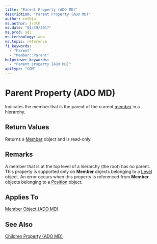 ```yaml
---
title: "Parent Property (ADO MD)"
description: "Parent Property (ADO MD)"
author: rothja
ms.author: jroth
ms.date: "01/19/2017"
ms.prod: sql
ms.technology: ado
ms.topic: reference
f1_keywords:
  - "Parent"
  - "Member::Parent"
helpviewer_keywords:
  - "Parent property [ADO MD]"
apitype: "COM"
---
```

# Parent Property (ADO MD)
Indicates the member that is the parent of the current [member](./member-object-ado-md.md) in a hierarchy.  
  
## Return Values  
 Returns a [Member](./member-object-ado-md.md) object and is read-only.  
  
## Remarks  
 A member that is at the top level of a hierarchy (the root) has no parent. This property is supported only on **Member** objects belonging to a [Level](./level-object-ado-md.md) object. An error occurs when this property is referenced from **Member** objects belonging to a [Position](./position-object-ado-md.md) object.  
  
## Applies To  
 [Member Object (ADO MD)](./member-object-ado-md.md)  
  
## See Also  
 [Children Property (ADO MD)](./children-property-ado-md.md)